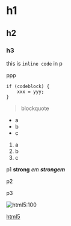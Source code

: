 # h1
## h2
### h3

this is `inline code` in p

ppp

```
if (codeblock) {
    xxx = yyy;
}
```

> blockquote

* a
* b
* c

1. a
2. b
3. c

p1 **strong** *em* ***strongem***

p2

p3

![html5:100](https://upload.wikimedia.org/wikipedia/commons/thumb/6/61/HTML5_logo_and_wordmark.svg/800px-HTML5_logo_and_wordmark.svg.png)

[html5](https://upload.wikimedia.org/wikipedia/commons/thumb/6/61/HTML5_logo_and_wordmark.svg/800px-HTML5_logo_and_wordmark.svg.png)
